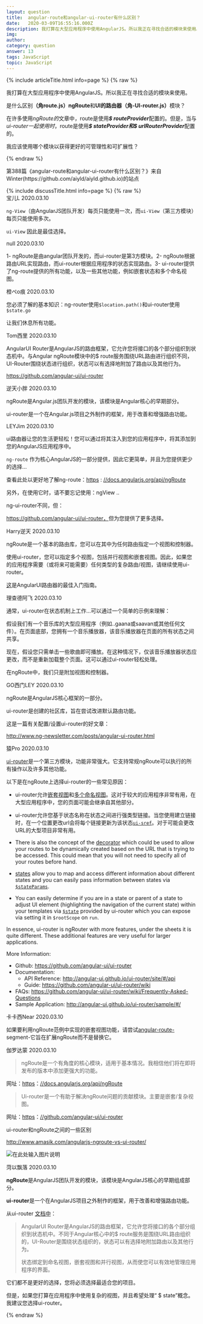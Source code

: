 ```yaml
---
layout: question
title:  angular-route和angular-ui-router有什么区别？
date:   2020-03-09T16:55:16.000Z
description: 我打算在大型应用程序中使用AngularJS。所以我正在寻找合适的模块来使用。是什么区别（角route.js）ngRoute和UI的路由器（角-UI-...
img: 
author: 
category: question
answer: 13
tags: JavaScript
topic: JavaScript
---
```

<div class="article-root">
  <div class="article">
    {% include articleTitle.html info=page %}
    {% raw %}
    <div class="article-content"><p><font style="vertical-align: inherit;"><font style="vertical-align: inherit;">我打算在大型应用程序中使用AngularJS。</font><font style="vertical-align: inherit;">所以我正在寻找合适的模块来使用。</font></font></p>

<p><font style="vertical-align: inherit;"><font style="vertical-align: inherit;">是什么区别</font></font><strong><font style="vertical-align: inherit;"><font style="vertical-align: inherit;">（角route.js）ngRoute</font></font></strong><font style="vertical-align: inherit;"><font style="vertical-align: inherit;">和</font></font><strong><font style="vertical-align: inherit;"><font style="vertical-align: inherit;">UI的路由器（角-UI-router.js）</font></font></strong><font style="vertical-align: inherit;"><font style="vertical-align: inherit;">模块？</font></font></p>

<p><font style="vertical-align: inherit;"><font style="vertical-align: inherit;">在许多</font><font style="vertical-align: inherit;">使用</font></font><em><font style="vertical-align: inherit;"><font style="vertical-align: inherit;">ngRoute的</font></font></em><font style="vertical-align: inherit;"><font style="vertical-align: inherit;">文章中</font><font style="vertical-align: inherit;">，route是使用</font></font><strong><em><font style="vertical-align: inherit;"><font style="vertical-align: inherit;">$ routeProvider</font></font></em></strong><font style="vertical-align: inherit;"><font style="vertical-align: inherit;">配置的</font><font style="vertical-align: inherit;">。</font><font style="vertical-align: inherit;">但是，当与</font></font><em><font style="vertical-align: inherit;"><font style="vertical-align: inherit;">ui-router一起使用时</font></font></em><font style="vertical-align: inherit;"><font style="vertical-align: inherit;">，route是使用</font></font><strong><em><font style="vertical-align: inherit;"><font style="vertical-align: inherit;">$ stateProvider和$ urlRouterProvider</font></font></em></strong><font style="vertical-align: inherit;"><font style="vertical-align: inherit;">配置的</font><font style="vertical-align: inherit;">。</font></font></p>

<p><font style="vertical-align: inherit;"><font style="vertical-align: inherit;">我应该使用哪个模块以获得更好的可管理性和可扩展性？</font></font></p></div>
    {% endraw %}
  </div>
  <p class="winter_mark">第388篇《angular-route和angular-ui-router有什么区别？》来自Winter(https://github.com/aiyld/aiyld.github.io)的站点</p>
  <div class="discuss-wrapper">
    {% include discussTitle.html info=page %}
    {% raw %}
    <div class="discuss-item">
        <div class="discuss-parent">
          <div class="discuss-meta">
            <span class="discuss-user">宝儿L</span>
            <span class="discuss-time">2020.03.10</span>
          </div>
          <div class="discuss-comment"><p><code>ng-View</code><font style="vertical-align: inherit;"><font style="vertical-align: inherit;">（由AngularJS团队开发）每页只能使用一次，而</font></font><code>ui-View</code><font style="vertical-align: inherit;"><font style="vertical-align: inherit;">（第三方模块）每页只能使用多次。</font></font></p>

<p><code>ui-View</code><font style="vertical-align: inherit;"><font style="vertical-align: inherit;"> 因此是最佳选择。</font></font></p></div>
        </div></div><div class="discuss-item">
        <div class="discuss-parent">
          <div class="discuss-meta">
            <span class="discuss-user">null</span>
            <span class="discuss-time">2020.03.10</span>
          </div>
          <div class="discuss-comment"><p><font style="vertical-align: inherit;"><font style="vertical-align: inherit;">1- ngRoute是由angular团队开发的，而ui-router是第3方模块。</font><font style="vertical-align: inherit;">2- ngRoute根据路由URL实现路由，而ui-router根据应用程序的状态实现路由。</font><font style="vertical-align: inherit;">3- ui-router提供了ng-route提供的所有功能，以及一些其他功能，例如嵌套状态和多个命名视图。</font></font></p></div>
        </div></div><div class="discuss-item">
        <div class="discuss-parent">
          <div class="discuss-meta">
            <span class="discuss-user">橙ぺo痕</span>
            <span class="discuss-time">2020.03.10</span>
          </div>
          <div class="discuss-comment"><p><font style="vertical-align: inherit;"><font style="vertical-align: inherit;">您必须了解的基本知识：ng-router使用</font></font><code>$location.path()</code><font style="vertical-align: inherit;"><font style="vertical-align: inherit;">和ui-router使用</font></font><code>$state.go</code></p>

<p><font style="vertical-align: inherit;"><font style="vertical-align: inherit;">让我们休息所有功能。</font></font></p></div>
        </div></div><div class="discuss-item">
        <div class="discuss-parent">
          <div class="discuss-meta">
            <span class="discuss-user">Tom西里</span>
            <span class="discuss-time">2020.03.10</span>
          </div>
          <div class="discuss-comment"><p><font style="vertical-align: inherit;"><font style="vertical-align: inherit;">AngularUI Router是AngularJS的路由框架，它允许您将接口的各个部分组织到状态机中。</font><font style="vertical-align: inherit;">与Angular ngRoute模块中的$ route服务围绕URL路由进行组织不同，UI-Router围绕状态进行组织，状态可以有选择地附加了路由以及其他行为。</font></font></p>

<p><a href="https://github.com/angular-ui/ui-router" rel="noreferrer"><font style="vertical-align: inherit;"><font style="vertical-align: inherit;">https://github.com/angular-ui/ui-router</font></font></a></p></div>
        </div></div><div class="discuss-item">
        <div class="discuss-parent">
          <div class="discuss-meta">
            <span class="discuss-user">逆天小胖</span>
            <span class="discuss-time">2020.03.10</span>
          </div>
          <div class="discuss-comment"><p><font style="vertical-align: inherit;"><font style="vertical-align: inherit;">ngRoute是Angular.js团队开发的模块，该模块是Angular核心的早期部分。</font></font></p>

<p><font style="vertical-align: inherit;"><font style="vertical-align: inherit;">ui-router是一个在Angular.js项目之外制作的框架，用于改善和增强路由功能。</font></font></p></div>
        </div></div><div class="discuss-item">
        <div class="discuss-parent">
          <div class="discuss-meta">
            <span class="discuss-user">LEYJim</span>
            <span class="discuss-time">2020.03.10</span>
          </div>
          <div class="discuss-comment"><p><font style="vertical-align: inherit;"><font style="vertical-align: inherit;">ui路由器让您的生活更轻松！</font><font style="vertical-align: inherit;">您可以通过将其注入到您的应用程序中，将其添加到您的AngularJS应用程序中。</font></font></p>

<p><code>ng-route</code><font style="vertical-align: inherit;"><font style="vertical-align: inherit;"> 作为核心AngularJS的一部分提供，因此它更简单，并且为您提供更少的选择...</font></font></p>

<p><font style="vertical-align: inherit;"><font style="vertical-align: inherit;">查看此处以更好地了解ng-route：</font><a href="https://docs.angularjs.org/api/ngRoute" rel="nofollow noreferrer"><font style="vertical-align: inherit;">https</font></a><font style="vertical-align: inherit;"> : </font></font><a href="https://docs.angularjs.org/api/ngRoute" rel="nofollow noreferrer"><font style="vertical-align: inherit;"><font style="vertical-align: inherit;">//docs.angularjs.org/api/ngRoute</font></font></a></p>

<p><font style="vertical-align: inherit;"><font style="vertical-align: inherit;">另外，在使用它时，请不要忘记使用：ngView ..</font></font></p>

<p><font style="vertical-align: inherit;"><font style="vertical-align: inherit;">ng-ui-router不同，但：</font></font></p>

<p><a href="https://github.com/angular-ui/ui-router" rel="nofollow noreferrer"><font style="vertical-align: inherit;"><font style="vertical-align: inherit;">https://github.com/angular-ui/ui-router，</font></font></a><font style="vertical-align: inherit;"><font style="vertical-align: inherit;">但为您提供了更多选择。</font></font></p></div>
        </div></div><div class="discuss-item">
        <div class="discuss-parent">
          <div class="discuss-meta">
            <span class="discuss-user">Harry逆天</span>
            <span class="discuss-time">2020.03.10</span>
          </div>
          <div class="discuss-comment"><p><font style="vertical-align: inherit;"><font style="vertical-align: inherit;">ngRoute是一个基本的路由库，您可以在其中为任何路由指定一个视图和控制器。</font></font></p>

<p><font style="vertical-align: inherit;"><font style="vertical-align: inherit;">使用ui-router，您可以指定多个视图，包括并行视图和嵌套视图。</font><font style="vertical-align: inherit;">因此，如果您的应用程序需要（或将来可能需要）任何类型的复杂路由/视图，请继续使用ui-router。</font></font></p>

<p><a href="http://www.ng-newsletter.com/posts/angular-ui-router.html" rel="noreferrer"><font style="vertical-align: inherit;"><font style="vertical-align: inherit;">这</font></font></a><font style="vertical-align: inherit;"><font style="vertical-align: inherit;">是AngularUI路由器的最佳入门指南。</font></font></p></div>
        </div></div><div class="discuss-item">
        <div class="discuss-parent">
          <div class="discuss-meta">
            <span class="discuss-user">理查德阿飞</span>
            <span class="discuss-time">2020.03.10</span>
          </div>
          <div class="discuss-comment"><p><font style="vertical-align: inherit;"><font style="vertical-align: inherit;">通常，ui-router在状态机制上工作...可以通过一个简单的示例来理解：</font></font></p>

<p><font style="vertical-align: inherit;"><font style="vertical-align: inherit;">假设我们有一个音乐库的大型应用程序（例如..gaana或saavan或其他任何文件）。</font><font style="vertical-align: inherit;">在页面底部，您拥有一个音乐播放器，该音乐播放器在页面的所有状态之间共享。</font></font></p>

<p><font style="vertical-align: inherit;"><font style="vertical-align: inherit;">现在，假设您只需单击一些歌曲即可播放。</font><font style="vertical-align: inherit;">在这种情况下，仅该音乐播放器状态应更改，而不是重新加载整个页面。</font><font style="vertical-align: inherit;">这可以通过ui-router轻松处理。</font></font></p>

<p><font style="vertical-align: inherit;"><font style="vertical-align: inherit;">在ngRoute中，我们只是附加视图和控制器。</font></font></p></div>
        </div></div><div class="discuss-item">
        <div class="discuss-parent">
          <div class="discuss-meta">
            <span class="discuss-user">GO西门LEY</span>
            <span class="discuss-time">2020.03.10</span>
          </div>
          <div class="discuss-comment"><p><font style="vertical-align: inherit;"><font style="vertical-align: inherit;">ngRoute是AngularJS核心框架的一部分。</font></font></p>

<p><font style="vertical-align: inherit;"><font style="vertical-align: inherit;">ui-router是创建的社区库，旨在尝试改进默认路由功能。</font></font></p>

<p><font style="vertical-align: inherit;"><font style="vertical-align: inherit;">这是一篇有关配置/设置ui-router的好文章：</font></font></p>

<p><a href="http://www.ng-newsletter.com/posts/angular-ui-router.html" rel="noreferrer"><font style="vertical-align: inherit;"><font style="vertical-align: inherit;">http://www.ng-newsletter.com/posts/angular-ui-router.html</font></font></a></p></div>
        </div></div><div class="discuss-item">
        <div class="discuss-parent">
          <div class="discuss-meta">
            <span class="discuss-user">猿Pro</span>
            <span class="discuss-time">2020.03.10</span>
          </div>
          <div class="discuss-comment"><p><a href="https://github.com/angular-ui/ui-router" rel="noreferrer"><font style="vertical-align: inherit;"><font style="vertical-align: inherit;">ui-router</font></font></a><font style="vertical-align: inherit;"><font style="vertical-align: inherit;">是一个第三方模块，功能非常强大。</font><font style="vertical-align: inherit;">它支持常规ngRoute可以执行的所有操作以及许多其他功能。</font></font></p>

<p><font style="vertical-align: inherit;"><font style="vertical-align: inherit;">以下是在ngRoute上选择ui-router的一些常见原因：</font></font></p>

<ul>
<li><p><font style="vertical-align: inherit;"><font style="vertical-align: inherit;">ui-router允许</font></font><a href="https://github.com/angular-ui/ui-router/wiki/Nested-States-%26-Nested-Views" rel="noreferrer"><font style="vertical-align: inherit;"><font style="vertical-align: inherit;">嵌套视图</font></font></a><font style="vertical-align: inherit;"><font style="vertical-align: inherit;">和</font></font><a href="https://github.com/angular-ui/ui-router/wiki/Multiple-Named-Views" rel="noreferrer"><font style="vertical-align: inherit;"><font style="vertical-align: inherit;">多个命名视图</font></font></a><font style="vertical-align: inherit;"><font style="vertical-align: inherit;">。</font><font style="vertical-align: inherit;">这对于较大的应用程序非常有用，在大型应用程序中，您的页面可能会继承自其他部分。</font></font></p></li>
<li><p><font style="vertical-align: inherit;"><font style="vertical-align: inherit;">ui-router允许您基于状态名称在状态之间进行强类型链接。</font><font style="vertical-align: inherit;">当您使用建立链接时，在一个位置更改url会将每个链接更新为该状态</font></font><a href="http://angular-ui.github.io/ui-router/site/#/api/ui.router.state.directive:ui-sref" rel="noreferrer"><code>ui-sref</code></a><font style="vertical-align: inherit;"><font style="vertical-align: inherit;">。</font><font style="vertical-align: inherit;">对于可能会更改URL的大型项目非常有用。</font></font></p></li>
<li><p>There is also the concept of the <a href="http://angular-ui.github.io/ui-router/site/#/api/ui.router.state.$stateProvider#methods_decorator" rel="noreferrer">decorator</a> which could be used to allow your routes to be dynamically created based on the URL that is trying to be accessed. This could mean that you will not need to specify all of your routes before hand.</p></li>
<li><p><a href="https://github.com/angular-ui/ui-router/wiki#state-manager" rel="noreferrer">states</a> allow you to map and access different information about different states and you can easily pass information between states via <a href="https://github.com/angular-ui/ui-router/wiki/URL-Routing#stateparams-service" rel="noreferrer"><code>$stateParams</code></a>.</p></li>
<li><p>You can easily determine if you are in a state or parent of a state to adjust UI element (highlighting the navigation of the current state) within your templates via <a href="http://angular-ui.github.io/ui-router/site/#/api/ui.router.state.$state" rel="noreferrer"><code>$state</code></a> provided by ui-router which you can expose via setting it in <code>$rootScope</code> on <code>run</code>.</p></li>
</ul>

<p>In essence, ui-router is ngRouter with more features, under the sheets it is quite different. These additional features are very useful for larger applications.</p>

<p>More Information:</p>

<ul>
<li>Github: <a href="https://github.com/angular-ui/ui-router" rel="noreferrer">https://github.com/angular-ui/ui-router</a></li>
<li>Documentation:

<ul>
<li>API Reference: <a href="http://angular-ui.github.io/ui-router/site/#/api" rel="noreferrer">http://angular-ui.github.io/ui-router/site/#/api</a></li>
<li>Guide: <a href="https://github.com/angular-ui/ui-router/wiki" rel="noreferrer">https://github.com/angular-ui/ui-router/wiki</a></li>
</ul></li>
<li>FAQs: <a href="https://github.com/angular-ui/ui-router/wiki/Frequently-Asked-Questions" rel="noreferrer">https://github.com/angular-ui/ui-router/wiki/Frequently-Asked-Questions</a></li>
<li>Sample Application: <a href="http://angular-ui.github.io/ui-router/sample/#/" rel="noreferrer">http://angular-ui.github.io/ui-router/sample/#/</a> </li>
</ul></div>
        </div></div><div class="discuss-item">
        <div class="discuss-parent">
          <div class="discuss-meta">
            <span class="discuss-user">卡卡西Near</span>
            <span class="discuss-time">2020.03.10</span>
          </div>
          <div class="discuss-comment"><p><font style="vertical-align: inherit;"><font style="vertical-align: inherit;">如果要利用ngRoute范例中实现的嵌套视图功能，请尝试</font></font><a href="http://angular-route-segment.com"><font style="vertical-align: inherit;"><font style="vertical-align: inherit;">angular-route-</font></font></a><font style="vertical-align: inherit;"><font style="vertical-align: inherit;"> segment-它旨在扩展ngRoute而不是替换它。</font></font></p></div>
        </div></div><div class="discuss-item">
        <div class="discuss-parent">
          <div class="discuss-meta">
            <span class="discuss-user">伽罗达蒙</span>
            <span class="discuss-time">2020.03.10</span>
          </div>
          <div class="discuss-comment"><blockquote>
  <p><font style="vertical-align: inherit;"><font style="vertical-align: inherit;">ngRoute是一个有角度的核心模块，适用于基本情况。</font><font style="vertical-align: inherit;">我相信他们将在即将发布的版本中添加更强大的功能。</font></font></p>
</blockquote>

<p><font style="vertical-align: inherit;"><font style="vertical-align: inherit;">网址：</font><a href="https://docs.angularjs.org/api/ngRoute" rel="noreferrer"><font style="vertical-align: inherit;">https</font></a><font style="vertical-align: inherit;">：</font></font><a href="https://docs.angularjs.org/api/ngRoute" rel="noreferrer"><font style="vertical-align: inherit;"><font style="vertical-align: inherit;">//docs.angularjs.org/api/ngRoute</font></font></a></p>

<blockquote>
  <p><font style="vertical-align: inherit;"><font style="vertical-align: inherit;">Ui-router是一个有助于解决ngRoute问题的贡献模块。</font><font style="vertical-align: inherit;">主要是嵌套/复杂视图。</font></font></p>
</blockquote>

<p><font style="vertical-align: inherit;"><font style="vertical-align: inherit;">网址：</font><a href="https://github.com/angular-ui/ui-router" rel="noreferrer"><font style="vertical-align: inherit;">https</font></a><font style="vertical-align: inherit;">：</font></font><a href="https://github.com/angular-ui/ui-router" rel="noreferrer"><font style="vertical-align: inherit;"><font style="vertical-align: inherit;">//github.com/angular-ui/ui-router</font></font></a></p>

<p><font style="vertical-align: inherit;"><font style="vertical-align: inherit;">ui-router和ngRoute之间的一些区别</font></font></p>

<p><a href="http://www.amasik.com/angularjs-ngroute-vs-ui-router/" rel="noreferrer"><font style="vertical-align: inherit;"><font style="vertical-align: inherit;">http://www.amasik.com/angularjs-ngroute-vs-ui-router/</font></font></a></p>

<p><img src="https://i.stack.imgur.com/PkUq0.png" alt="在此处输入图片说明"></p></div>
        </div></div><div class="discuss-item">
        <div class="discuss-parent">
          <div class="discuss-meta">
            <span class="discuss-user">菏以飘落</span>
            <span class="discuss-time">2020.03.10</span>
          </div>
          <div class="discuss-comment"><p><strong><font style="vertical-align: inherit;"><font style="vertical-align: inherit;">ngRoute</font></font></strong><font style="vertical-align: inherit;"><font style="vertical-align: inherit;">是AngularJS团队开发的模块，该模块是AngularJS核心的早期组成部分。</font></font></p>

<p><strong><font style="vertical-align: inherit;"><font style="vertical-align: inherit;">ui-router</font></font></strong><font style="vertical-align: inherit;"><font style="vertical-align: inherit;">是一个在AngularJS项目之外制作的框架，用于改善和增强路由功能。</font></font></p>

<p><font style="vertical-align: inherit;"><font style="vertical-align: inherit;">从ui-router </font></font><a href="https://github.com/angular-ui/ui-router" rel="noreferrer"><font style="vertical-align: inherit;"><font style="vertical-align: inherit;">文档中</font></font></a><font style="vertical-align: inherit;"><font style="vertical-align: inherit;">：</font></font></p>

<blockquote>
  <p><font style="vertical-align: inherit;"><font style="vertical-align: inherit;">AngularUI Router是AngularJS的路由框架，它允许您将接口的各个部分组织到状态机中。</font><font style="vertical-align: inherit;">不同于Angular核心中的$ route服务是围绕URL路由组织的，UI-Router是围绕状态组织的，状态可以有选择地附加路由以及其他行为。</font></font></p>
  
  <p><font style="vertical-align: inherit;"><font style="vertical-align: inherit;">状态绑定到命名视图，嵌套视图和并行视图，从而使您可以有效地管理应用程序的界面。</font></font></p>
</blockquote>

<p><font style="vertical-align: inherit;"><font style="vertical-align: inherit;">它们都不是更好的选择，您将必须选择最适合您的项目。</font></font></p>

<p><font style="vertical-align: inherit;"><font style="vertical-align: inherit;">但是，如果您打算在应用程序中使用复杂的视图，并且希望处理“ $ state”概念。</font><font style="vertical-align: inherit;">我建议您选择ui-router。</font></font></p></div>
        </div></div>
    {% endraw %}
  </div>
<div>
